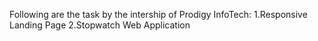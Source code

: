 Following are the task by the intership of Prodigy InfoTech:
1.Responsive Landing Page
2.Stopwatch Web Application
